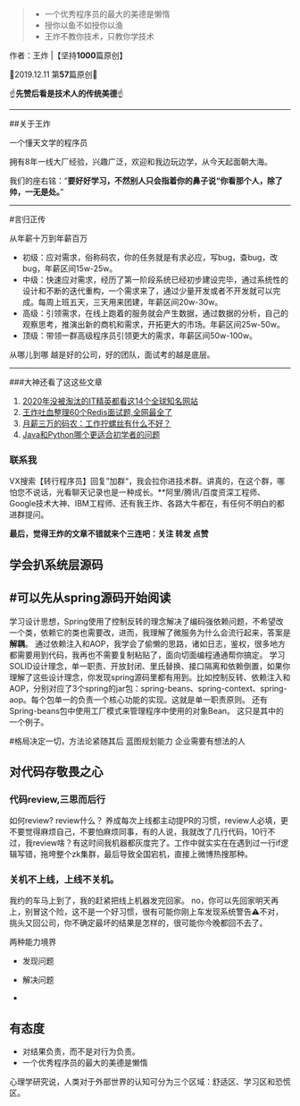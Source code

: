 > - 一个优秀程序员的最大的美德是懒惰
> - 授你以鱼不如授你以渔
> - 王炸不教你技术，只教你学技术

作者：王炸  |【坚持**1000**篇原创】 

📱2019.12.11 第**57**篇原创📱

☝️**先赞后看是技术人的传统美德**☝️

------

##关于王炸

一个懂天文学的程序员

拥有8年一线大厂经验，兴趣广泛，欢迎和我边玩边学，从今天起面朝大海。

我们的座右铭：“**要好好学习，不然别人只会指着你的鼻子说“你看那个人，除了帅，一无是处。**”

------

#言归正传

从年薪十万到年薪百万

- 初级：应对需求，俗称码农，你的任务就是有求必应，写bug，查bug，改bug，年薪区间15w-25w。
- 中级：快速应对需求，经历了第一阶段系统已经初步建设完毕，通过系统性的设计和不断的迭代重构，一个需求来了，通过少量开发或者不开发就可以完成。每周上班五天，三天用来团建，年薪区间20w-30w。
- 高级：引领需求，在线上跑着的服务就会产生数据，通过数据的分析，自己的观察思考，推演出新的商机和需求，开拓更大的市场。年薪区间25w-50w。
- 顶级：带领一群高级程序员引领更大的需求，年薪区间50w-100w。

从哪儿到哪
越是好的公司，好的团队，面试考的越是底层。

------



###大神还看了这这些文章

1. [2020年没被淘汰的IT精英都看这14个全球知名网站](http://mp.weixin.qq.com/s?__biz=MzA3MDg4MDIyNQ==&mid=2449904552&idx=1&sn=080548a44fd143223712b6e3ff4ecd03&chksm=88c42d26bfb3a43067f0928e530b08b7d1b23c9d412ce91c05b7cb3c2c7ba277df7e4601b862&scene=21#wechat_redirect) 
2. [王炸吐血整理60个Redis面试题,全网最全了](http://mp.weixin.qq.com/s?__biz=MzA3MDg4MDIyNQ==&mid=2449904545&idx=1&sn=aae7a85699fb05ff67a7e51518eb7240&chksm=88c42d2fbfb3a43925af279e13c911424ff886d2663bbfea736872c21073e683f5ef7a7c5489&scene=21#wechat_redirect)
3. [月薪三万的码农：工作拧螺丝有什么不好？](http://mp.weixin.qq.com/s?__biz=MzA3MDg4MDIyNQ==&mid=2449904535&idx=2&sn=0680fa6292b5a6f78847aaa91c6739f5&chksm=88c42d19bfb3a40fca2fbad2839f15b1c2aa860c8269375878f2f2b712b11d52069beac82d7d&scene=21#wechat_redirect)
4. [Java和Python哪个更适合初学者的问题](http://mp.weixin.qq.com/s?__biz=MzA3MDg4MDIyNQ==&mid=2449904296&idx=1&sn=04bae5d405f8b699a868d66c99488969&chksm=88c42c26bfb3a530df34b0ccc078c091f8d5dfc804c4948d832538203d660c2d08bde79e141c&scene=21#wechat_redirect)





### 联系我

VX搜索【转行程序员】回复”加群“，我会拉你进技术群。讲真的，在这个群，哪怕您不说话，光看聊天记录也是一种成长。**阿里/腾讯/百度资深工程师、Google技术大神、IBM工程师、还有我王炸、各路大牛都在，有任何不明白的都进群提问。

**最后，觉得王炸的文章不错就来个三连吧：关注 转发 点赞**

## 学会扒系统层源码

## #可以先从spring源码开始阅读

学习设计思想，Spring使用了控制反转的理念解决了编码强依赖问题，不希望改一个类，依赖它的类也需要改，进而，我理解了微服务为什么会流行起来，答案是**解耦**。
通过依赖注入和AOP，我学会了偷懒的思路，诸如日志，鉴权，很多地方都需要用到代码，我再也不需要复制粘贴了，面向切面编程通通帮你搞定。
学习SOLID设计理念，单一职责、开放封闭、里氏替换、接口隔离和依赖倒置，如果你理解了这些设计理念，你发现spring源码里都有用到。比如控制反转、依赖注入和AOP，分别对应了3个spring的jar包：spring-beans、spring-context、spring-aop。每个包单一的负责一个核心功能的实现。这就是单一职责原则。
还有Spring-beans包中使用工厂模式来管理程序中使用的对象Bean。
这只是其中的一个例子。





#格局决定一切，方法论紧随其后
蓝图规划能力
企业需要有想法的人
## 对代码存敬畏之心
### 代码review,三思而后行
如何review? review什么？
养成每次上线都主动提PR的习惯，review人必填，更不要觉得麻烦自己，不要怕麻烦同事，有的人说，我就改了几行代码，10行不过，我review啥？有这时间我机器都灰度完了。工作中就实实在在遇到过一行if逻辑写错，拖垮整个zk集群，最后导致全国宕机，直接上微博热搜那种。

### 关机不上线，上线不关机。
我约的车马上到了，我的赶紧把线上机器发完回家。
no，你可以先回家明天再上，别冒这个险，这不是一个好习惯，很有可能你刚上车发现系统警告⚠不对，挑头又回公司，你不确定最坏的结果是怎样的，很可能你今晚都回不去了。

两种能力境界
- 发现问题
- 解决问题

- 









## 有态度
- 对结果负责，而不是对行为负责。
- 一个优秀程序员的最大的美德是懒惰

心理学研究说，人类对于外部世界的认知可分为三个区域：舒适区、学习区和恐慌区。
